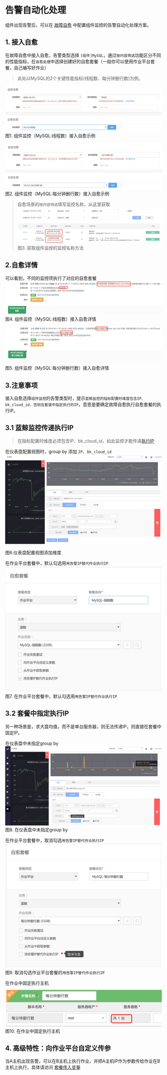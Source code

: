 # 告警自动化处理
组件出现告警后，可以在 [故障自愈](5.1/FTA/Intro/README.md) 中配置组件监控的告警自动化处理方案。

## 1. 接入自愈

在故障自愈中接入自愈，告警类型选择 `[组件]MySQL`，通过`按内容筛选`功能区分不同的性能指标，在`自愈处理`中选择创建好的自愈套餐（一般你可以使用作业平台套餐，自己编写好作业）

> 此处以MySQL的2个关键性能指标(线程数、每分钟删行数)为例。

![-w1219](../../media/monitor011.png)
图1. 组件监控（MySQL:线程数）接入自愈示例

![](../../media/monitor012.png)
图2. 组件监控（MySQL:每分钟删行数）接入自愈示例

> 自愈场景的`按内容筛选`填写监控名称，从这里获取
![](../../media/15371908871438.jpg)
图3. 获取组件监控的监控名称方法

## 2.自愈详情
可以看到，不同的监控项执行了对应的自愈套餐
![](../../media/15371873424765.jpg)
图4. 组件监控（MySQL:线程数）接入自愈详情

![](../../media/15371916430164.jpg)
图5. 组件监控（MySQL:每分钟删行数）接入自愈详情


## 3.注意事项

接入自愈选择`组件监控`的告警类型时，提示`蓝鲸监控的指标配置时维度包含IP、bk_cloud_id，否则在套餐中指定执行的IP`，意思是要确定故障自愈执行自愈套餐的执行IP。

## 3.1 蓝鲸监控传递执行IP

> 在指标配置时维度必须包含IP、bk_cloud_id，如此监控才能传递[执行IP](5.1/FTA/Scenes/Solutions_Parameters.md)

在仪表盘配置视图时，group by 添加 `IP`、`bk_cloud_id`
![](../../media/15371902227574.jpg)

图6.仪表盘配置视图添加维度

在作业平台套餐中，默认勾选用`用告警IP替代作业执行IP`
 ![-w693](../../media/15371901676580.jpg)
图7. 在作业平台套餐中，默认勾选用`用告警IP替代作业执行IP`


## 3.2 套餐中指定执行IP
另一种场景是，求大盘均值，而不是单台服务器，则无法传递IP，则直接在套餐中固定IP。

在仪表盘中未指定group by
![](../../media/15371902911352.jpg)
图8. 在仪表盘中未指定group by

在作业平台套餐中，取消勾选`用告警IP替代作业执行IP`
![-w698](../../media/15371903334155.jpg)
图9. 取消勾选作业平台套餐的`用告警IP替代作业执行IP`

在作业中固定执行主机
![](../../media/15371906331344.jpg)
图10. 在作业中固定执行主机


## 4. 高级特性：向作业平台自定义传参

当A主机出现告警，可以在B主机上执行作业，并把A主机IP作为参数传给作业在B主机上执行，具体请访问 [套餐传入变量](5.1/FTA/Scenes/Solutions_Parameters.md)
